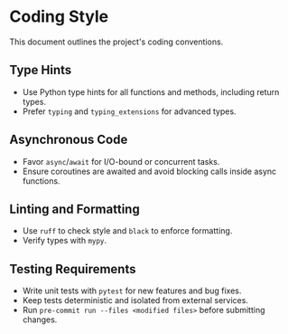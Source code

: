 # Coding Style

This document outlines the project's coding conventions.

## Type Hints

- Use Python type hints for all functions and methods, including return types.
- Prefer `typing` and `typing_extensions` for advanced types.

## Asynchronous Code

- Favor `async`/`await` for I/O-bound or concurrent tasks.
- Ensure coroutines are awaited and avoid blocking calls inside async functions.

## Linting and Formatting

- Use `ruff` to check style and `black` to enforce formatting.
- Verify types with `mypy`.

## Testing Requirements

- Write unit tests with `pytest` for new features and bug fixes.
- Keep tests deterministic and isolated from external services.
- Run `pre-commit run --files <modified files>` before submitting changes.

